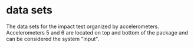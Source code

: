 # data sets
The data sets for the impact test organized by accelerometers. Accelerometers 5 and 6 are located on top and bottom of the package and can be considered the system "input". 



















